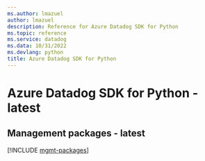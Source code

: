 ```yaml
---
ms.author: lmazuel
author: lmazuel
description: Reference for Azure Datadog SDK for Python
ms.topic: reference
ms.service: datadog
ms.data: 10/31/2022
ms.devlang: python
title: Azure Datadog SDK for Python
---
```

# Azure Datadog SDK for Python - latest

## Management packages - latest
[!INCLUDE [mgmt-packages](datadog-mgmt-index.md)]